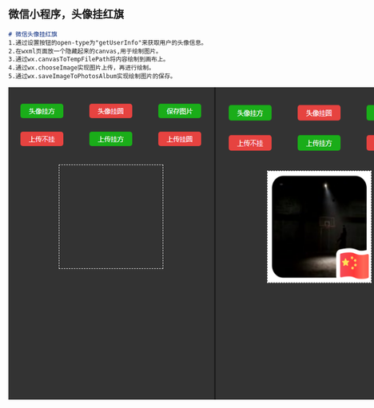 ## 微信小程序，头像挂红旗
```markdown
# 微信头像挂红旗
1.通过设置按钮的open-type为"getUserInfo"来获取用户的头像信息。
2.在wxml页面放一个隐藏起来的canvas,用于绘制图片。
3.通过wx.canvasToTempFilePath将内容绘制到画布上。
4.通过wx.chooseImage实现图片上传，再进行绘制。
5.通过wx.saveImageToPhotosAlbum实现绘制图片的保存。
```
<div style="display:flex;justify-content:space-around;">
  <img src="images/demo1.png"/>
  <img src="images/demo2.png"/>
  <img src="images/demo3.png"/>
</div>

